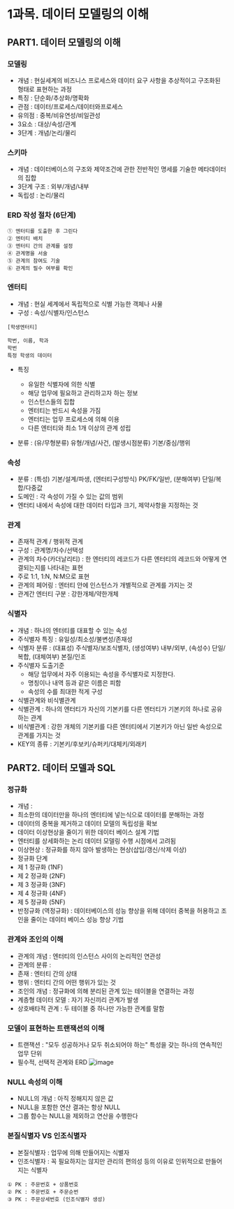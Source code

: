 # 1과목. 데이터 모델링의 이해  

## PART1. 데이터 모델링의 이해 

### 모델링
- 개념 : 현실세계의 비즈니스 프로세스와 데이터 요구 사항을 추상적이고 구조화된 형태로 표현하는 과정
- 특징 : 단순화/추상화/명확화
- 관점 : 데이터/프로세스/데이터와프로세스
- 유의점 : 중복/비유연성/비일관성
- 3요소 : 대상/속성/관계
- 3단계 : 개념/논리/물리

 ### 스키마 
 - 개념 : 데이터베이스의 구조와 제약조건에 관한 전반적인 명세를 기술한 메타데이터의 집합
 - 3단계 구조 : 외부/개념/내부
 - 독립성 : 논리/물리

### ERD 작성 절차 (6단계)
```
① 엔터티를 도출한 후 그린다
② 엔터티 배치 
③ 엔터티 간의 관계를 설정 
④ 관계명을 서술 
⑤ 관계의 참여도 기술
⑥ 관계의 필수 여부를 확인
```

### 엔터티 
- 개념 : 현실 세계에서 독립적으로 식별 가능한 객체나 사물
- 구성 : 속성/식별자/인스턴스
```
[학생엔터티]

학번, 이름, 학과
학번
특정 학생의 데이터
```
- 특징
  - 유일한 식별자에 의한 식별
  - 해당 업무에 필요하고 관리하고자 하는 정보
  - 인스턴스들의 집합
  - 엔터티는 반드시 속성을 가짐
  - 엔터티는 업무 프로세스에 의해 이용
  - 다른 엔터티와 최소 1개 이상의 관계 성립
  
- 분류 : (유/무형분류) 유형/개념/사건, (발생시점분류) 기본/중심/행위

### 속성
- 분류 : (특성) 기본/설계/파생, (엔터티구성방식) PK/FK/일반, (분해여부) 단일/복합/다중값
- 도메인 : 각 속성이 가질 수 있는 값의 범위
- 엔터티 내에서 속성에 대한 데이터 타입과 크기, 제약사항을 지정하는 것

### 관계 
- 존재적 관계 / 행위적 관계
- 구성 : 관계명/차수/선택성
- 관계의 차수(카더날리티) : 한 엔터티의 레코드가 다른 엔터티의 레코드와 어떻게 연결되는지를 나타내는 표현
- 주로 1:1, 1:N, N:M으로 표현
- 관계의 페어링 : 엔터티 안에 인스턴스가 개별적으로 관계를 가지는 것
- 관계간 엔터티 구분 : 강한개체/약한개체

### 식별자 
- 개념 : 하나의 엔터티를 대표할 수 있는 속성
- 주식별자 특징 : 유일성/최소성/불변성/존재성
- 식별자 분류 : (대표성) 주식별자/보조식별자, (생성여부) 내부/외부, (속성수) 단일/복합, (대체여부) 본질/인조
- 주식별자 도출기준
  - 해당 업무에서 자주 이용되는 속성을 주식별자로 지정한다.
  - 명칭이나 내역 등과 같은 이름은 피함
  - 속성의 수를 최대한 적게 구성
- 식별관계와 비식별관계
 - 식별관계 : 하나의 엔터티가 자신의 기본키를 다른 엔터티가 기본키의 하나로 공유하는 관계
 - 비식별관계 : 강한 개체의 기본키를 다른 엔터티에서 기본키가 아닌 일반 속성으로 관계를 가지는 것 
- KEY의 종류 : 기본키/후보키/슈퍼키/대체키/외래키
  
## PART2. 데이터 모델과 SQL

### 정규화 
- 개념 :
 - 최소한의 데이터만을 하나의 엔터티에 넣는식으로 데이터를 분해하는 과정
 - 데이터의 중복을 제거하고 데이터 모델의 독립성을 확보
 - 데이터 이상현상을 줄이기 위한 데이터 베이스 설계 기법
 - 엔터티를 상세화하는 논리 데이터 모델링 수행 시점에서 고려됨
- 이상현상 : 정규화를 하지 않아 발생하는 현상(삽입/갱신/삭제 이상)
- 정규화 단계
 - 제 1 정규화 (1NF)
 - 제 2 정규화 (2NF)
 - 제 3 정규화 (3NF)
 - 제 4 정규화 (4NF)
 - 제 5 정규화 (5NF)
- 반정규화 (역정규화) : 데이터베이스의 성능 향상을 위해 데이터 중복을 허용하고 조인을 줄이는 데이터 베이스 성능 향상 기법

### 관계와 조인의 이해 
- 관계의 개념 : 엔터티의 인스턴스 사이의 논리적인 연관성
- 관계의 분류 :
 - 존재 : 엔터티 간의 상태
 - 행위 : 엔터티 간의 어떤 행위가 있는 것
- 조인의 개념 : 정규화에 의해 분리된 관계 있는 테이블을 연결하는 과정
- 계층형 데이터 모델 : 자기 자신끼리 관계가 발생
- 상호배타적 관계 : 두 테이블 중 하나만 가능한 관계를 말함

### 모델이 표현하는 트랜잭션의 이해 
- 트랜잭션 : "모두 성공하거나 모두 취소되어야 하는" 특성을 갖는 하나의 연속적인 업무 단위
- 필수적, 선택적 관계와 ERD
![image](https://github.com/user-attachments/assets/9aa3f6eb-480c-4f1c-ac26-dab1cc70ff44)

### NULL 속성의 이해 
- NULL의 개념 : 아직 정해지지 않은 값
- NULL을 포함한 연산 결과는 항상 NULL
- 그룹 함수는 NULL을 제외하고 연산을 수행한다
 
### 본질식별자 VS 인조식별자 
- 본질식별자 : 업무에 의해 만들어지는 식별자
- 인조식별자 : 꼭 필요하지는 않지만 관리의 편의성 등의 이유로 인위적으로 만들어지는 식별자
```
① PK : 주문번호 + 상품번호 
② PK : 주문번호 + 주문순번 
③ PK : 주문상세번호 (인조식별자 생성)
```











































